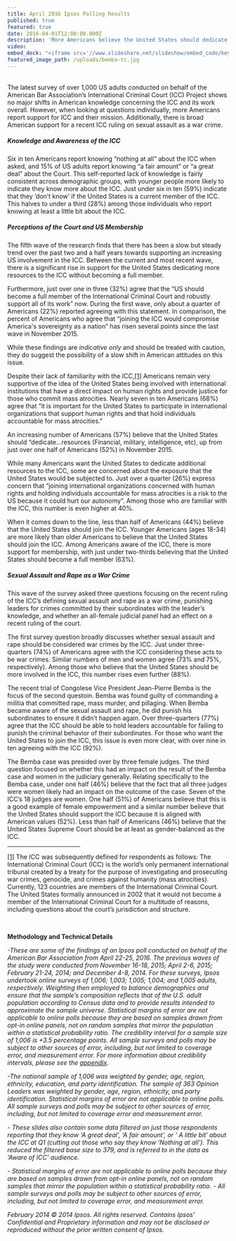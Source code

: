 ```yaml
---
title: April 2016 Ipsos Polling Results
published: true
featured: true
date: 2016-04-01T12:00:00.000Z
description: 'More Americans believe the United States should dedicate resources to the International Criminal Court (ICC), with broad public support for defining sexual violence as a war crime.'
video:
embed_deck: "<iframe src='//www.slideshare.net/slideshow/embed_code/key/A9ytFtUVUqiUOu' width='595' height='485' frameborder='0' marginwidth='0' marginheight='0' scrolling='no' style='border:1px solid #CCC; border-width:1px; margin-bottom:5px; max-width: 100%;' allowfullscreen=''></iframe>"
featured_image_path: /uploads/bemba-tc.jpg
---
```



<div><p><br />The latest survey of over 1,000 US adults conducted on behalf of the American Bar Association&rsquo;s International Criminal Court (ICC) Project shows no major shifts in American knowledge concerning the ICC and its work overall. However, when looking at questions individually, more Americans report support for ICC and their mission. Additionally, there is broad American support for a recent ICC ruling on sexual assault as a war crime.</p><h5 class="present-before-paste"><em>Knowledge and Awareness of the ICC</em></h5><p>Six in ten Americans report knowing &ldquo;nothing at all&rdquo; about the ICC when asked, and 15% of US adults report knowing &ldquo;a fair amount&rdquo; or &ldquo;a great deal&rdquo; about the Court. This self-reported lack of knowledge is fairly consistent across demographic groups, with younger people more likely to indicate they know more about the ICC. Just under six in ten (59%) indicate that they &lsquo;don&rsquo;t know&rsquo; if the United States is a current member of the ICC. This halves to under a third (28%) among those individuals who report knowing at least a little bit about the ICC.</p><h5 class="present-before-paste"><em>Perceptions of the Court and US Membership</em></h5><p>The fifth wave of the research finds that there has been a slow but steady trend over the past two and a half years towards supporting an increasing US involvement in the ICC. Between the current and most recent wave, there is a significant rise in support for the United States dedicating more resources to the ICC without becoming a full member.</p><p>Furthermore, just over one in three (32%) agree that the &ldquo;US should become a full member of the International Criminal Court and robustly support all of its work&rdquo; now. During the first wave, only about a quarter of Americans (22%) reported agreeing with this statement. In comparison, the percent of Americans who agree that &ldquo;joining the ICC would compromise America's sovereignty as a nation&rdquo; has risen several points since the last wave in November 2015.</p><p>While these findings are <em>indicative only</em> and should be treated with caution, they do suggest the possibility of a slow shift in American attitudes on this issue.</p><p>Despite their lack of familiarity with the ICC,<a title="" href="#_ftn1" name="_ftnref1">[1]</a> Americans remain very supportive of the idea of the United States being involved with international institutions that have a direct impact on human rights and provide justice for those who commit mass atrocities. Nearly seven in ten Americans (68%) agree that &ldquo;it is important for the United States to participate in international organizations that support human rights and that hold individuals accountable for mass atrocities.&rdquo;</p><p>An increasing number of Americans (57%) believe that the United States should &ldquo;dedicate&hellip;resources (Financial, military, intelligence, etc), up from just over one half of Americans (52%) in November 2015.</p><p>While many Americans want the United States to dedicate additional resources to the ICC, some are concerned about the exposure that the United States would be subjected to. Just over a quarter (26%) express concern that &ldquo;joining international organizations concerned with human rights and holding individuals accountable for mass atrocities is a risk to the US because it could hurt our autonomy&rdquo;. Among those who are familiar with the ICC, this number is even higher at 40%.</p><p>When it comes down to the line, less than half of Americans (44%) believe that the United States should join the ICC. Younger Americans (ages 18-34) are more likely than older Americans to believe that the United States should join the ICC. Among Americans aware of the ICC, there is more support for membership, with just under two-thirds believing that the United States should become a full member (63%).</p><em></em><h5 class="present-before-paste"><em>Sexual Assault and Rape as a War Crime</em></h5><p>This wave of the survey asked three questions focusing on the recent ruling of the ICC&rsquo;s defining sexual assault and rape as a war crime, punishing leaders for crimes committed by their subordinates with the leader&rsquo;s knowledge, and whether an all-female judicial panel had an effect on a recent ruling of the court.</p><p>The first survey question broadly discusses whether sexual assault and rape should be considered war crimes by the ICC. Just under three-quarters (74%) of Americans agree with the ICC considering these acts to be war crimes. Similar numbers of men and women agree (73% and 75%, respectively). Among those who believe that the United States should be more involved in the ICC, this number rises even further (88%).</p><p>The recent trial of Congolese Vice President Jean-Pierre Bemba is the focus of the second questoin. Bemba was found guilty of commanding a militia that committed rape, mass murder, and pillaging. When Bemba became aware of the sexual assault and rape, he did punish his subordinates to ensure it didn&rsquo;t happen again. Over three-quarters (77%) agree that the ICC should be able to hold leaders accountable for failing to punish the criminal behavior of their subordinates. For those who want the United States to join the ICC, this issue is even more clear, with over nine in ten agreeing with the ICC (92%).</p><p>The Bemba case was presided over by three female judges. The third question focused on whether this had an impact on the result of the Bemba case and women in the judiciary generally. Relating specifically to the Bemba case, under one half (46%) believe that the fact that all three judges were women likely had an impact on the outcome of the case. Seven of the ICC&rsquo;s 18 judges are women. One half (51%) of Americans believe that this is a good example of female empowerment and a similar number believe that the United States should support the ICC because it is aligned with American values (52%). Less than half of Americans (46%) believe that the United States Supreme Court should be at least as gender-balanced as the ICC.</p><div><hr align="left" size="1" width="33%" /><div id="ftn1"><p><a title="" href="#_ftnref1" name="_ftn1">[1]</a> The ICC was subsequently defined for respondents as follows: The International Criminal Court (ICC) is the world&rsquo;s only permanent international tribunal created by a treaty for the purpose of investigating and prosecuting war crimes, genocide, and crimes against humanity (mass atrocities). Currently, 123 countries are members of the International Criminal Court. The United States formally announced in 2002 that it would not become a member of the International Criminal Court for a multitude of reasons, including questions about the court&rsquo;s jurisdiction and structure.</p><div>&nbsp;</div><p><strong>Methodology and Technical Details</strong></p><p><em>-These are some of the findings of an Ipsos poll conducted on behalf of the American Bar Association from April 22-25, 2016. The previous waves of the study were conducted from November 16-18, 2015; April 2-6, 2015; February 21-24, 2014; and December 4-8, 2014. For these surveys, Ipsos undertook online surveys of 1,006; 1,003; 1,005; 1,004; and 1,005 adults, respectively. Weighting then employed to balance demographics and ensure that the sample&rsquo;s composition reflects that of the U.S. adult population according to Census data and to provide results intended to approximate the sample universe. Statistical margins of error are not applicable to online polls because they are based on samples drawn from opt-in online panels, not on random samples that mirror the population within a statistical probability ratio. The credibility interval for a sample size of 1,006 is +3.5 percentage points. All sample surveys and polls may be subject to other sources of error, including, but not limited to coverage error, and measurement error. For more information about credibility intervals, please see the <a href="https://www.international-criminal-justice-today.org/ipsos-appendix/">appendix</a>.</em></p><p><em>-The national sample of 1,006 was weighted by gender, age, region, ethnicity, education, and party identification. The sample of 363 Opinion Leaders was weighted by gender, age, region, ethnicity, and party identification. Statistical margins of error are not applicable to online polls. All sample surveys and polls may be subject to other sources of error, including, but not limited to coverage error and measurement error.</em></p><p><em>- These slides also contain some data filtered on just those respondents reporting that they know &lsquo;A great deal&rsquo;, &lsquo;A fair amount&rsquo;, or &lsquo; A little bit&rsquo; about the ICC at Q1 (cutting out those who say they know &lsquo;Nothing at all&rsquo;). This reduced the filtered base size to 379, and is referred to in the data as &lsquo;Aware of ICC&rsquo; audience.</em></p><p><em>- Statistical margins of error are not applicable to online polls because they are based on samples drawn from opt-in online panels, not on random samples that mirror the population within a statistical probability ratio. - All sample surveys and polls may be subject to other sources of error, including, but not limited to coverage error, and measurement error.</em></p><p><em>February 2014 &copy; 2014 Ipsos. All rights reserved. Contains Ipsos&rsquo; Confidential and Proprietary information and may not be disclosed or reproduced without the prior written consent of Ipsos.</em></p></div></div></div>